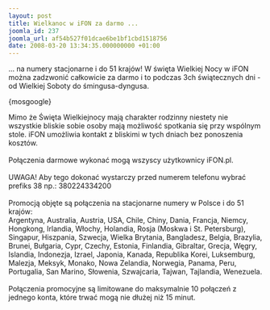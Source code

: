 ```yaml
---
layout: post
title: Wielkanoc w iFON za darmo ...
joomla_id: 237
joomla_url: af54b527f01dcae6be1bf1cbd1518756
date: 2008-03-20 13:34:35.000000000 +01:00
---
```

... na numery stacjonarne i do 51 kraj&oacute;w! W święta Wielkiej Nocy w iFON można zadzwonić całkowicie za darmo i to podczas 3ch świątecznych dni - od Wielkiej Soboty do śmingusa-dyngusa.<p>{mosgoogle}</p> <p>Mimo że Święta Wielkiejnocy mają charakter rodzinny niestety nie wszystkie bliskie sobie osoby mają możliwość spotkania się przy wsp&oacute;lnym stole. iFON umożliwia kontakt z bliskimi w tych dniach bez ponoszenia koszt&oacute;w.<br /><br />Połączenia darmowe wykonać mogą wszyscy użytkownicy iFON.pl.<br /><br />UWAGA! Aby tego dokonać wystarczy przed numerem telefonu wybrać prefiks 38 np.: 380224334200<br /><br />Promocją objęte są połączenia na stacjonarne numery w Polsce i do 51 kraj&oacute;w:<br />Argentyna, Australia, Austria, USA, Chile, Chiny, Dania, Francja, Niemcy, Hongkong, Irlandia, Włochy, Holandia, Rosja (Moskwa i St. Petersburg), Singapur, Hiszpania, Szwecja, Wielka Brytania, Bangladesz, Belgia, Brazylia, Brunei, Bułgaria, Cypr, Czechy, Estonia, Finlandia, Gibraltar, Grecja, Węgry, Islandia, Indonezja, Izrael, Japonia, Kanada, Republika Korei, Luksemburg, Malezja, Meksyk, Monako, Nowa Zelandia, Norwegia, Panama, Peru, Portugalia, San Marino, Słowenia, Szwajcaria, Tajwan, Tajlandia, Wenezuela.<br /><br />Połączenia promocyjne są limitowane do maksymalnie 10 połączeń z jednego konta, kt&oacute;re trwać mogą nie dłużej niż 15 minut.</p>
